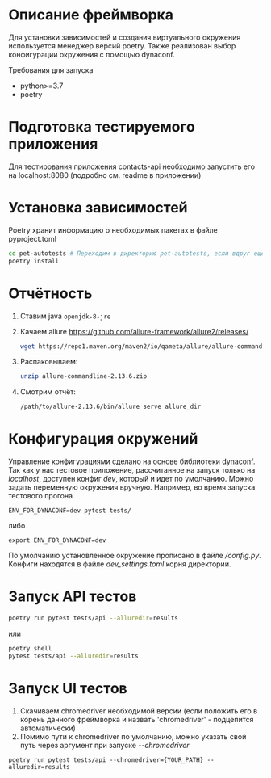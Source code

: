 # Описание фреймворка
   Для установки зависимостей и создания виртуального окружения используется менеджер версий poetry.
   Также реализован выбор конфигурации окружения с помощью dynaconf.


Требования для запуска

* python>=3.7
* poetry

# Подготовка тестируемого приложения
   Для тестирования приложения contacts-api необходимо запустить его на localhost:8080 
   (подробно см. readme в приложении)

# Установка зависимостей
Poetry хранит информацию о необходимых пакетах в файле pyproject.toml
```sh
cd pet-autotests # Переходим в директорию pet-autotests, если вдруг еще не находимся в ней
poetry install
```

# Отчётность

1. Ставим java `openjdk-8-jre`

1. Качаем allure https://github.com/allure-framework/allure2/releases/
    ```sh
    wget https://repo1.maven.org/maven2/io/qameta/allure/allure-commandline/2.13.6/allure-commandline-2.13.6.zip
    ```

1. Распаковываем:
    ```sh
    unzip allure-commandline-2.13.6.zip
    ```

1. Смотрим отчёт:
    ```sh
    /path/to/allure-2.13.6/bin/allure serve allure_dir

    ```

# Конфигурация окружений
Управление конфигурациями сделано на основе библиотеки [dynaconf](https://www.dynaconf.com/).
Так как у нас тестовое приложение, рассчитанное на запуск только на _localhost_, доступен конфиг _dev_,
который и идет по умолчанию. Можно задать переменную окружения вручную.
Например, во время запуска тестового прогона
```shell
ENV_FOR_DYNACONF=dev pytest tests/
```
либо
```shell
export ENV_FOR_DYNACONF=dev
```
По умолчанию установленное окружение прописано в файле _/config.py_.
Конфиги находятся в файле _dev_settings.toml_ корня директории.

# Запуск API тестов

```sh
poetry run pytest tests/api --alluredir=results
```
или
```sh
poetry shell
pytest tests/api --alluredir=results
```

# Запуск UI тестов
1. Скачиваем chromedriver необходимой версии (если положить его в корень данного фреймворка и назвать 'chromedriver' - подцепится автоматически)
2. Помимо пути к chromedriver по умолчанию,
можно указать свой путь через аргумент при запуске _--chromedriver_
```
poetry run pytest tests/api --chromedriver={YOUR_PATH} --alluredir=results
```